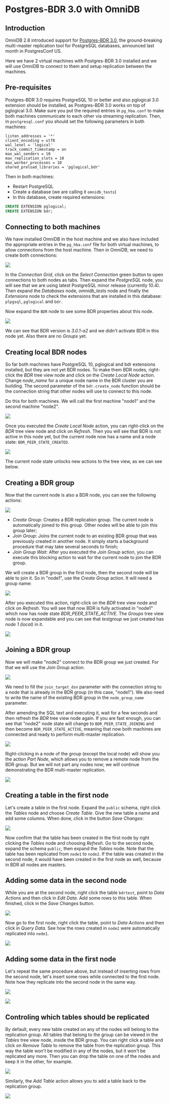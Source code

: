 # Postgres-BDR 3.0 with OmniDB

## Introduction

OmniDB 2.8 introduced support for
[Postgres-BDR 3.0](https://www.2ndquadrant.com/en/resources/postgres-bdr-2ndquadrant/),
the ground-breaking multi-master replication tool for PostgreSQL databases,
announced last month in PostgresConf US.

Here we have 2 virtual machines with Postgres-BDR 3.0 installed and we will use
OmniDB to connect to them and setup replication between the machines.

## Pre-requisites

Postgres-BDR 3.0 requires PostgreSQL 10 or better and also pglogical 3.0
extension should be installed, as Postgres-BDR 3.0 works on top of pglogical
3.0. Make sure you put the required entries in `pg_hba.conf` to make both
machines communicate to each other via streaming replication. Then, in
`postgresql.conf` you should set the following parameters in both machines:

```text
listen_addresses = '*'
client_encoding = utf8
wal_level = 'logical'
track_commit_timestamp = on
max_wal_senders = 10
max_replication_slots = 10
max_worker_processes = 10
shared_preload_libraries = 'pglogical,bdr'
```

Then in both machines:

- Restart PostgreSQL
- Create a database (we are calling it `omnidb_tests`)
- In this database, create required extensions:

```sql
CREATE EXTENSION pglogical;
CREATE EXTENSION bdr;
```

## Connecting to both machines

We have installed OmniDB in the host machine and we also have included the
appropriate entries in the `pg_hba.conf` file for both virtual machines, to
allow connections from the host machine. Then in OmniDB, we need to create both
connections:

![](image_01.png)

In the *Connection Grid*, click on the *Select Connection* green button to open
connections to both nodes as tabs. Then expand the *PostgreSQL* node, you will
see that we are using latest PostgreSQL minor release (currently 10.4). Then
expand the *Databases* node, *omnidb_tests* node and finally the *Extensions*
node to check the extensions that are installed in this database: `plpgsql`,
`pglogical` and `bdr`.

Now expand the `BDR` node to see some BDR properties about this node.

![](image_02.png)

We can see that BDR version is *3.0.1-a2* and we didn't activate BDR in this
node yet. Also there are no *Groups* yet.

## Creating local BDR nodes

So far both machines have PostgreSQL 10, pglogical and bdr extensions installed,
but they are not yet BDR nodes. To make them BDR nodes, right-click the *BDR*
tree view node and click on the *Create Local Node* action. Change *node_name*
for a unique node name in the BDR cluster you are building. The second parameter
of the `bdr.create_node` function should be the connection string that other
nodes will use to connect to this node.

Do this for both machines. We will call the first machine "node1" and the second
machine "node2".

![](image_03.png)

Once you executed the *Create Local Node* action, you can right-click on the
*BDR* tree view node and click on *Refresh*. Then you will see that BDR is not
active in this node yet, but the current node now has a name and a node state:
`BDR_PEER_STATE_CREATED`.

![](image_04.png)

The current node state unlocks new actions to the tree view, as we can see
below.

## Creating a BDR group

Now that the current node is also a BDR node, you can see the following actions:

![](image_05.png)

- *Create Group*: Creates a BDR replication group. The current node is
automatically joined to this group. Other nodes will be able to join this group
later;
- *Join Group*: Joins the current node to an existing BDR group that was
previously created in another node. It simply starts a background procedure that
may take several seconds to finish;
- *Join Group Wait*: After you executed the *Join Group* action, you can
execute this blocking action to wait for the current node to join the BDR group.

We will create a BDR group in the first node, then the second node will be able
to join it. So in "node1", use the *Create Group* action. It will need a group
name:

![](image_06.png)

After you executed this action, right-click on the *BDR* tree view node and
click on *Refresh*. You will see that now BDR is fully activated in "node1"
which now has node state *BDR_PEER_STATE_ACTIVE*. The *Groups* tree view node is
now expandable and you can see that *testgroup* we just created has *node 1
(local)* in it.

![](image_07.png)

## Joining a BDR group

Now we will make "node2" connect to the BDR group we just created. For that we
will use the *Join Group* action.

![](image_08.png)

We need to fill the `join_target_dsn` parameter with the connection string to
a node that is already in the BDR group (in this case, "node1"). We also need to
write the name of the existing BDR group in the `node_group_name` parameter.

After amending the SQL text and executing it, wait for a few seconds and then
refresh the *BDR* tree view node again. If you are fast enough, you can see that
"node2" node state will change to `BDR_PEER_STATE_JOINING` and then become
`BDR_PEER_STATE_ACTIVE`, meaning that now both machines are connected and ready
to perform multi-master replication.

![](image_09.png)

Right-clicking in a node of the group (except the local node) will show you the
action *Part Node*, which allows you to remove a remote node from the BDR group.
But we will not part any nodes now; we will continue demonstrating the BDR
multi-master replication.

![](image_10.png)

## Creating a table in the first node

Let's create a table in the first node. Expand the `public` schema, right click
the *Tables* node and choose *Create Table*. Give the new table a name and add
some columns. When done, click in the button *Save Changes*:

![](image_11.png)

Now confirm that the table has been created in the first node by right clicking
the *Tables* node and choosing *Refresh*. Go to the second node, expand the
schema `public`, then expand the *Tables* node. Note that the table has been
replicated from `node1` to `node2`. If the table was created in the second node,
it would have been created in the first node as well, because in BDR all nodes
are masters.

## Adding some data in the second node

While you are at the second node, right click the table `bdrtest`, point to
*Data Actions* and then click in *Edit Data*. Add some rows to this table. When
finished, click in the *Save Changes* button.

![](image_12.png)

Now go to the first node, right click the table, point to *Data Actions* and
then click in *Query Data*. See how the rows created in `node2` were
automatically replicated into `node1`.

![](image_13.png)

## Adding some data in the first node

Let's repeat the same procedure above, but instead of inserting rows from the
second node, let's insert some rows while connected to the first node. Note how
they replicate into the second node in the same way.

![](image_14.png)

![](image_15.png)

## Controling which tables should be replicated

By default, every new table created on any of the nodes will belong to the
replication group. All tables that belong to the group can be viewed in the
*Tables* tree view node, inside the BDR group. You can right click a table and
click on *Remove Table* to remove the table from the replication group. This way
the table won't be modified in any of the nodes, but it won't be replicated any
more. Then you can drop the table on one of the nodes and keep it in the other,
for example.

![](image_16.png)

Similarly, the *Add Table* action allows you to add a table back to the
replication group.

![](image_17.png)
